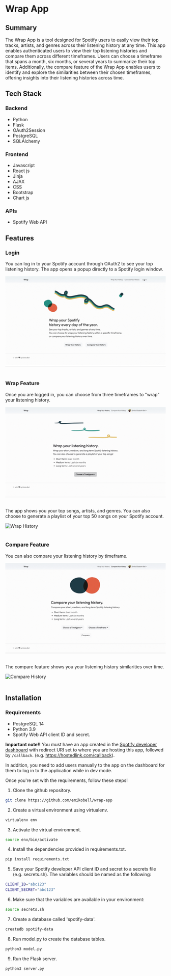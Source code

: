 # Wrap App

## Summary
The Wrap App is a tool designed for Spotify users to easily view their top tracks, artists, and genres across their listening history at any time. This app enables authenticated users to view their top listening histories and compare them across different timeframes. Users can choose a timeframe that spans a month, six months, or several years to summarize their top items. Additionally, the compare feature of the Wrap App enables users to identify and explore the similarities between their chosen timeframes, offering insights into their listening histories across time.

## Tech Stack
### Backend
- Python
- Flask
- OAuth2Session
- PostgreSQL
- SQLAlchemy

### Frontend
- Javascript
- React js
- Jinja
- AJAX
- CSS
- Bootstrap
- Chart js

### APIs
- Spotify Web API

## Features

### Login

You can log in to your Spotify account through OAuth2 to see your top listening history.
The app opens a popup directly to a Spotify login window.
<br />

![Spotify OAuth Page](/static/img/login.gif)
<br /> <br />

### Wrap Feature

Once you are logged in, you can choose from three timeframes to "wrap" your listening history.
<br />

![Wrap Page](/static/img/wrap.gif)
<br /> <br />

The app shows you your top songs, artists, and genres. You can also choose to generate a playlist of your top 50 songs on your Spotify account.
<br />

![Wrap History](/static/img/wrap-history.gif)
<br /> <br />


### Compare Feature

You can also compare your listening history by timeframe.
<br />

![Compare Page](/static/img/compare.gif)
<br /> <br />

The compare feature shows you your listening history similarities over time.
<br />

![Compare History](/static/img/compare-history.gif)
<br /> <br />


## Installation

### Requirements
- PostgreSQL 14
- Python 3.9
- Spotify Web API client ID and secret.

**Important note!!**
You must have an app created in the [Spotify developer dashboard](https://developer.spotify.com/) with redirect URI set to where you are hosting this app, followed by `/callback`. (e.g. https://hostedlink.com/callback).

In addition, you need to add users manually to the app on the dashboard for them to log in to the application while in dev mode. 

Once you're set with the requirements, follow these steps!

1. Clone the github repository.
```zsh
git clone https://github.com/emikobell/wrap-app
```

2. Create a virtual environment using virtualenv.
```zsh
virtualenv env
```

3. Activate the virtual environment.
```zsh
source env/bin/activate
```

4. Install the dependencies provided in requirements.txt.
```zsh
pip install requirements.txt
```

5. Save your Spotify developer API client ID and secret to a secrets file (e.g. secrets.sh). The variables should be named as the following:
```zsh
CLIENT_ID="abc123"
CLIENT_SECRET="abc123"
```

6. Make sure that the variables are available in your environment:  
```zsh
source secrets.sh
```

7. Create a database called 'spotify-data'.
```zsh
createdb spotify-data
```

8. Run model.py to create the database tables.
```zsh
python3 model.py
```

9. Run the Flask server.
```zsh
python3 server.py
```
